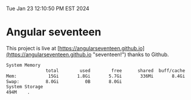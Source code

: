 Tue Jan 23 12:10:50 PM EST 2024

# Angular seventeen


This project is live at [https://angularseventeen.github.io](https://angularseventeen.github.io "seventeen!") thanks to Github.

```bash
System Memory
               total        used        free      shared  buff/cache   available
Mem:            15Gi       1.8Gi       5.7Gi       336Mi       8.4Gi        13Gi
Swap:          8.0Gi          0B       8.0Gi
System Storage
494M	.
```
